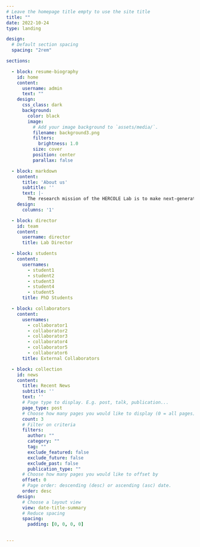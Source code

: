 ```yaml
---
# Leave the homepage title empty to use the site title
title: ""
date: 2022-10-24
type: landing

design:
  # Default section spacing
  spacing: "2rem"

sections:

  - block: resume-biography
    id: home
    content:
      username: admin
      text: ""
    design:
      css_class: dark
      background:
        color: black
        image:
          # Add your image background to `assets/media/`.
          filename: background3.png
          filters:
            brightness: 1.0
          size: cover
          position: center
          parallax: false

  - block: markdown
    content:
      title: 'About us'
      subtitle: ''
      text: |-
        The research mission of the HERCOLE Lab is to make next-generation ML and AI systems more **understandable** to humans, **resilient** to adversarial attacks, and **decentralized** to edge devices.
    design:
      columns: '1'

  - block: director
    id: team
    content:
      username: director
      title: Lab Director

  - block: students
    content:
      usernames:
        - student1
        - student2
        - student3
        - student4
        - student5
      title: PhD Students

  - block: collaborators
    content:
      usernames:
        - collaborator1
        - collaborator2
        - collaborator3
        - collaborator4
        - collaborator5
        - collaborator6
      title: External Collaborators

  - block: collection
    id: news
    content:
      title: Recent News
      subtitle: ''
      text: ''
      # Page type to display. E.g. post, talk, publication...
      page_type: post
      # Choose how many pages you would like to display (0 = all pages)
      count: 3
      # Filter on criteria
      filters:
        author: ""
        category: ""
        tag: ""
        exclude_featured: false
        exclude_future: false
        exclude_past: false
        publication_type: ""
      # Choose how many pages you would like to offset by
      offset: 0
      # Page order: descending (desc) or ascending (asc) date.
      order: desc
    design:
      # Choose a layout view
      view: date-title-summary
      # Reduce spacing
      spacing:
        padding: [0, 0, 0, 0]

  
---
```

